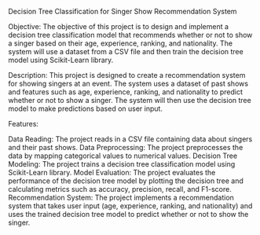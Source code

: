 Decision Tree Classification for Singer Show Recommendation System

Objective:
The objective of this project is to design and implement a decision tree classification model that recommends whether or not to show a singer based on their age, experience, ranking, and nationality. 
The system will use a dataset from a CSV file and then train the decision tree model using Scikit-Learn library.

Description:
This project is designed to create a recommendation system for showing singers at an event. 
The system uses a dataset of past shows and features such as age, experience, ranking, and nationality to predict whether or not to show a singer. 
The system will then use the decision tree model to make predictions based on user input.

Features:

Data Reading: The project reads in a CSV file containing data about singers and their past shows.
Data Preprocessing: The project preprocesses the data by mapping categorical values to numerical values.
Decision Tree Modeling: The project trains a decision tree classification model using Scikit-Learn library.
Model Evaluation: The project evaluates the performance of the decision tree model by plotting the decision tree and calculating metrics such as accuracy, precision, recall, and F1-score.
Recommendation System: The project implements a recommendation system that takes user input (age, experience, ranking, and nationality) and uses the trained decision tree model to predict whether or not to show the singer.

